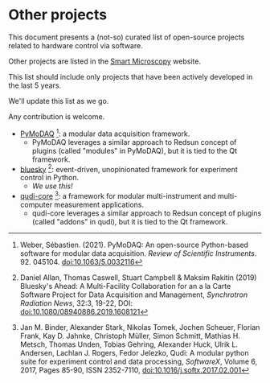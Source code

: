 # Other projects

This document presents a (not-so) curated list of open-source projects related to hardware control via software.

Other projects are listed in the [Smart Microscopy] website.

This list should include only projects that have been actively developed in the last 5 years.

We'll update this list as we go.

Any contribution is welcome.

- [PyMoDAQ] [^1]: a modular data acquisition framework.
   - PyMoDAQ leverages a similar approach to Redsun concept of plugins (called "modules" in PyMoDAQ), but it is tied to the Qt framework.
- [bluesky] [^2]: event-driven, unopinionated framework for experiment control in Python.
    - *We use this!*
- [qudi-core] [^3]: a framework for modular multi-instrument and multi-computer measurement applications.
    - qudi-core leverages a similar approach to Redsun concept of plugins (called "addons" in qudi), but it is tied to the Qt framework.

[^1]: Weber, Sébastien. (2021). PyMoDAQ: An open-source Python-based software for modular data acquisition. *Review of Scientific Instruments*. 92. 045104. [doi:10.1063/5.0032116](https://doi.org/10.1063/5.0032116)
[^2]: Daniel Allan, Thomas Caswell, Stuart Campbell & Maksim Rakitin (2019) Bluesky's Ahead: A Multi-Facility Collaboration for an a la Carte Software Project for Data Acquisition and Management, *Synchrotron Radiation News*, 32:3, 19-22, DOI: [doi:10.1080/08940886.2019.1608121](https://doi.org/10.1080/08940886.2019.1608121)
[^3]: Jan M. Binder, Alexander Stark, Nikolas Tomek, Jochen Scheuer, Florian Frank, Kay D. Jahnke, Christoph Müller, Simon Schmitt, Mathias H. Metsch, Thomas Unden, Tobias Gehring, Alexander Huck, Ulrik L. Andersen, Lachlan J. Rogers, Fedor Jelezko, Qudi: A modular python suite for experiment control and data processing, *SoftwareX*, Volume 6, 2017, Pages 85-90, ISSN 2352-7110, [doi:10.1016/j.softx.2017.02.001](https://doi.org/10.1016/j.softx.2017.02.001)

[qudi-core]: https://github.com/Ulm-IQO/qudi-core
[PyMoDAQ]: https://github.com/pymodaq/pymodaq
[bluesky]: https://blueskyproject.io/
[Smart Microscopy]: https://smartmicroscopy.org/resources/